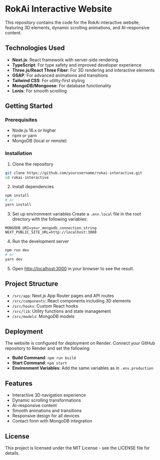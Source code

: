# RokAi Interactive Website

This repository contains the code for the RokAi interactive website, featuring 3D elements, dynamic scrolling animations, and AI-responsive content.

## Technologies Used

- **Next.js**: React framework with server-side rendering
- **TypeScript**: For type safety and improved developer experience
- **Three.js/React Three Fiber**: For 3D rendering and interactive elements
- **GSAP**: For advanced animations and transitions
- **Tailwind CSS**: For utility-first styling
- **MongoDB/Mongoose**: For database functionality
- **Lenis**: For smooth scrolling

## Getting Started

### Prerequisites

- Node.js 16.x or higher
- npm or yarn
- MongoDB (local or remote)

### Installation

1. Clone the repository
```bash
git clone https://github.com/yourusername/rokai-interactive.git
cd rokai-interactive
```

2. Install dependencies
```bash
npm install
# or
yarn install
```

3. Set up environment variables
Create a `.env.local` file in the root directory with the following variables:
```
MONGODB_URI=your_mongodb_connection_string
NEXT_PUBLIC_SITE_URL=http://localhost:3000
```

4. Run the development server
```bash
npm run dev
# or
yarn dev
```

5. Open [http://localhost:3000](http://localhost:3000) in your browser to see the result.

## Project Structure

- `/src/app`: Next.js App Router pages and API routes
- `/src/components`: React components including 3D elements
- `/src/hooks`: Custom React hooks
- `/src/lib`: Utility functions and state management
- `/src/models`: MongoDB models

## Deployment

The website is configured for deployment on Render. Connect your GitHub repository to Render and set the following:

- **Build Command**: `npm run build`
- **Start Command**: `npm start`
- **Environment Variables**: Add the same variables as in `.env.production`

## Features

- Interactive 3D navigation experience
- Dynamic scrolling transformations
- AI-responsive content
- Smooth animations and transitions
- Responsive design for all devices
- Contact form with MongoDB integration

## License

This project is licensed under the MIT License - see the LICENSE file for details.
